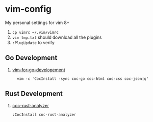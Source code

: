 # vim-config
My personal settings for vim 8+

1. `cp vimrc ~/.vim/vimrc`
1. `vim tmp.txt` should download all the plugins
1. `:PlugUpdate` to verify

## Go Development
1. [vim-for-go-developement](https://pmihaylov.com/vim-for-go-development/)
   ```
	 vim -c 'CocInstall -sync coc-go coc-html coc-css coc-json|q'
	 ```

## Rust Development
1. [coc-rust-analyzer](https://github.com/fannheyward/coc-rust-analyzer)
	```
	:CocInstall coc-rust-analyzer
	```
